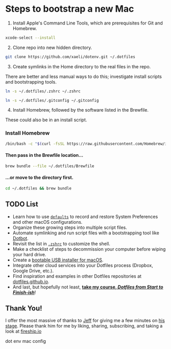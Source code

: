 # Steps to bootstrap a new Mac

1. Install Apple's Command Line Tools, which are prerequisites for Git and Homebrew.

```zsh
xcode-select --install
```

2. Clone repo into new hidden directory.

```zsh
git clone https://github.com/xaeli/dotenv.git ~/.dotfiles
```

3. Create symlinks in the Home directory to the real files in the repo.

There are better and less manual ways to do this;
investigate install scripts and bootstrapping tools.

```zsh
ln -s ~/.dotfiles/.zshrc ~/.zshrc
```
```zsh
ln -s ~/.dotfiles/.gitconfig ~/.gitconfig
```

4. Install Homebrew, followed by the software listed in the Brewfile.

These could also be in an install script.

### Install Homebrew
```zsh
/bin/bash -c "$(curl -fsSL https://raw.githubusercontent.com/Homebrew/install/HEAD/install.sh)"
```

#### Then pass in the Brewfile location...
```zsh
brew bundle --file ~/.dotfiles/Brewfile
```

#### ...or move to the directory first.
```zsh
cd ~/.dotfiles && brew bundle
```

## TODO List

* Learn how to use [`defaults`](https://macos-defaults.com/#%F0%9F%99%8B-what-s-a-defaults-command "https://macos-defaults.com/#%F0%9F%99%8B-what-s-a-defaults-command") to record and restore System Preferences and other macOS configurations.
* Organize these growing steps into multiple script files.
* Automate symlinking and run script files with a bootstrapping tool like [Dotbot](https://github.com/anishathalye/dotbot "https://github.com/anishathalye/dotbot").
* Revisit the list in [`.zshrc`](https://vscode-vfs+github.vscode-resource.vscode-webview.net/eieioxyz/Beyond-Dotfiles-in-100-Seconds/.zshrc ".zshrc") to customize the shell.
* Make a checklist of steps to decommission your computer before wiping your hard drive.
* Create a [bootable USB installer for macOS](https://support.apple.com/en-us/HT201372 "https://support.apple.com/en-us/HT201372").
* Integrate other cloud services into your Dotfiles process (Dropbox, Google Drive, etc.).
* Find inspiration and examples in other Dotfiles repositories at [dotfiles.github.io](https://dotfiles.github.io/ "https://dotfiles.github.io/").
* And last, but hopefully not least, [**take my course, *Dotfiles from Start to Finish-ish***](https://www.udemy.com/course/dotfiles-from-start-to-finish-ish/?referralCode=445BE0B541C48FE85276 "Learn Dotfiles from Start to Finish-ish on Udemy")!

## Thank You!

I offer the most massive of thanks to [Jeff](https://twitter.com/jeffdelaney23 "Follow Jeff Delaney on Twitter") for giving me a few minutes on [his stage](https://fireship.page.link/youtube "Fireship YouTube Channel"). Please thank him for me by liking, sharing, subscribing, and taking a look at [fireship.io](https://fireship.io/ "Build and ship 🔥 your app ⚡ faster")

dot env mac config
